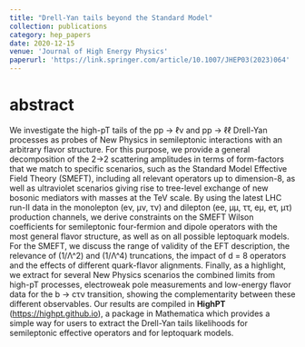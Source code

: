 ```yaml
---
title: "Drell-Yan tails beyond the Standard Model"
collection: publications
category: hep_papers
date: 2020-12-15
venue: 'Journal of High Energy Physics'
paperurl: 'https://link.springer.com/article/10.1007/JHEP03(2023)064'
---
```


abstract 
===
We investigate the high-pT tails of the pp → ℓν and pp → ℓℓ Drell-Yan processes as probes of New Physics in semileptonic interactions with an arbitrary flavor structure. For this purpose, we provide a general decomposition of the 2→2 scattering amplitudes in terms of form-factors that we match to specific scenarios, such as the Standard Model Effective Field Theory (SMEFT), including all relevant operators up to dimension-8, as well as ultraviolet scenarios giving rise to tree-level exchange of new bosonic mediators with masses at the TeV scale. By using the latest LHC run-II data in the monolepton (eν, μν, τν) and dilepton (ee, μμ, ττ, eμ, eτ, μτ) production channels, we derive constraints on the SMEFT Wilson coefficients for semileptonic four-fermion and dipole operators with the most general flavor structure, as well as on all possible leptoquark models. For the SMEFT, we discuss the range of validity of the EFT description, the relevance of (1/Λ^2) and (1/Λ^4) truncations, the impact of d = 8 operators and the effects of different quark-flavor alignments. Finally, as a highlight, we extract for several New Physics scenarios the combined limits from high-pT processes, electroweak pole measurements and low-energy flavor data for the b → cτν transition, showing the complementarity between these different observables. Our results are compiled in **HighPT** (https://highpt.github.io), a package in Mathematica which provides a simple way for users to extract the Drell-Yan tails likelihoods for semileptonic effective operators and for leptoquark models.